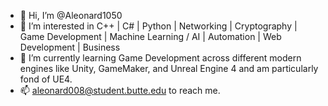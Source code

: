 - 👋 Hi, I’m @Aleonard1050
- 👀 I’m interested in C++ | C# | Python | Networking | Cryptography | Game Development | Machine Learning / AI | Automation | Web Development | Business 
- 🌱 I’m currently learning Game Development across different modern engines like Unity, GameMaker, and Unreal Engine 4 and am particularly fond of UE4.
- 📫 aleonard008@student.butte.edu to reach me.

<!---
Aleonard1050/Aleonard1050 is a ✨ special ✨ repository because its `README.md` (this file) appears on your GitHub profile.
You can click the Preview link to take a look at your changes.
--->
